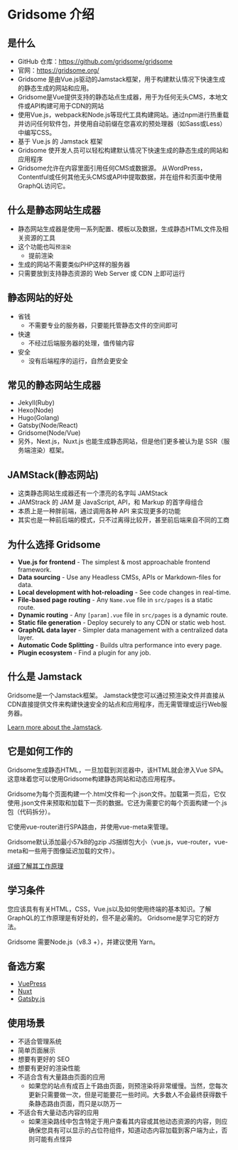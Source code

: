 # Gridsome 介绍


## 是什么

- GitHub 仓库：https://github.com/gridsome/gridsome
- 官网：https://gridsome.org/
- Gridsome 是由Vue.js驱动的Jamstack框架，用于构建默认情况下快速生成的静态生成的网站和应用。
- Gridsome是Vue提供支持的静态站点生成器，用于为任何无头CMS，本地文件或API构建可用于CDN的网站
- 使用Vue.js，webpack和Node.js等现代工具构建网站。通过npm进行热重载并访问任何软件包，并使用自动前缀在您喜欢的预处理器（如Sass或Less）中编写CSS。
- 基于 Vue.js 的 Jamstack 框架
- Gridsome 使开发人员可以轻松构建默认情况下快速生成的静态生成的网站和应用程序
- Gridsome允许在内容里面引用任何CMS或数据源。
  从WordPress，Contentful或任何其他无头CMS或API中提取数据，并在组件和页面中使用GraphQL访问它。

## 什么是静态网站生成器
- 静态网站生成器是使用一系列配置、模板以及数据，生成静态HTML文件及相关资源的工具
- 这个功能也叫`预渲染`  
  - 提前渲染
- 生成的网站不需要类似PHP这样的服务器
- 只需要放到支持静态资源的 Web Server 或 CDN 上即可运行

## 静态网站的好处
- 省钱
  - 不需要专业的服务器，只要能托管静态文件的空间即可
- 快速
  - 不经过后端服务器的处理，值传输内容
- 安全
  - 没有后端程序的运行，自然会更安全

## 常见的静态网站生成器
- Jekyll(Ruby)
- Hexo(Node)
- Hugo(Golang)
- Gatsby(Node/React)
- Gridsome(Node/Vue)
- 另外，Next.js，Nuxt.js 也能生成静态网站，但是他们更多被认为是 SSR（服务端渲染）框架。

## JAMStack(静态网站)
- 这类静态网站生成器还有一个漂亮的名字叫 JAMStack
- JAMStrack 的 JAM 是 JavaScript, API，和 Markup 的首字母组合
- 本质上是一种胖前端，通过调用各种 API 来实现更多的功能
- 其实也是一种前后端的模式，只不过离得比较开，甚至前后端来自不同的工商

## 为什么选择 Gridsome

- **Vue.js for frontend** - The simplest & most approachable frontend framework.
- **Data sourcing** - Use any Headless CMSs, APIs or Markdown-files for data.
- **Local development with hot-reloading** - See code changes in real-time.
- **File-based page routing** - Any `Name.vue` file in `src/pages` is a static route.
- **Dynamic routing** - Any `[param].vue` file in `src/pages` is a dynamic route.
- **Static file generation** - Deploy securely to any CDN or static web host.
- **GraphQL data layer** - Simpler data management with a centralized data layer.
- **Automatic Code Splitting** - Builds ultra performance into every page.
- **Plugin ecosystem** - Find a plugin for any job.

## 什么是 Jamstack

Gridsome是一个Jamstack框架。 Jamstack使您可以通过预渲染文件并直接从CDN直接提供文件来构建快速安全的站点和应用程序，而无需管理或运行Web服务器。

[Learn more about the Jamstack](https://gridsome.org/docs/jamstack).

## 它是如何工作的

Gridsome生成静态HTML，一旦加载到浏览器中，该HTML就会渗入Vue SPA。这意味着您可以使用Gridsome构建静态网站和动态应用程序。

Gridsome为每个页面构建一个.html文件和一个.json文件。加载第一页后，它仅使用.json文件来预取和加载下一页的数据。它还为需要它的每个页面构建一个.js包（代码拆分）。

它使用vue-router进行SPA路由，并使用vue-meta来管理<head>。

Gridsome默认添加最小57kB的gzip JS捆绑包大小（vue.js，vue-router，vue-meta和一些用于图像延迟加载的文件）。

[详细了解其工作原理](https://gridsome.org/docs/how-it-works)

## 学习条件

您应该具有有关HTML，CSS，Vue.js以及如何使用终端的基本知识。了解GraphQL的工作原理是有好处的，但不是必需的。 Gridsome是学习它的好方法。

Gridsome 需要Node.js（v8.3 +），并建议使用 Yarn。

## 备选方案

- [VuePress](https://vuepress.vuejs.org/)
- [Nuxt](https://nuxtjs.org/)
- [Gatsby.js](https://www.gatsbyjs.org/)

## 使用场景

- 不适合管理系统
- 简单页面展示
- 想要有更好的 SEO
- 想要有更好的渲染性能
- 不适合含有大量路由页面的应用
  - 如果您的站点有成百上千路由页面，则预渲染将非常缓慢。当然，您每次更新只需要做一次，但是可能要花一些时间。大多数人不会最终获得数千条静态路由页面，而只是以防万一
- 不适合有大量动态内容的应用
  - 如果渲染路线中包含特定于用户查看其内容或其他动态资源的内容，则应确保您具有可以显示的占位符组件，知道动态内容加载到客户端为止，否则可能有点怪异